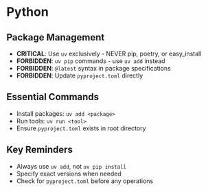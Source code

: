 # Python

## Package Management

- **CRITICAL**: Use `uv` exclusively - NEVER pip, poetry, or easy_install
- **FORBIDDEN**: `uv pip` commands - use `uv add` instead
- **FORBIDDEN**: `@latest` syntax in package specifications
- **FORBIDDEN**: Update `pyproject.toml` directly

## Essential Commands

- Install packages: `uv add <package>`
- Run tools: `uv run <tool>`
- Ensure `pyproject.toml` exists in root directory

## Key Reminders

- Always use `uv add`, not `uv pip install`
- Specify exact versions when needed
- Check for `pyproject.toml` before any operations
